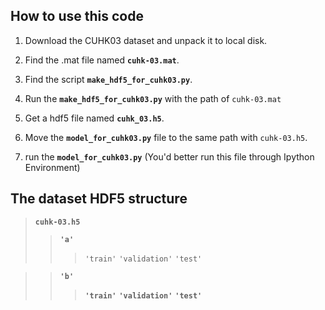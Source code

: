 ## How to use this code

1. Download the CUHK03 dataset and unpack it to local disk. 

2. Find the .mat file named **`cuhk-03.mat`**.

2. Find the script **`make_hdf5_for_cuhk03.py`**.

4. Run the **`make_hdf5_for_cuhk03.py`** with the path of `cuhk-03.mat`

5. Get a hdf5 file named **`cuhk_03.h5`**.

6. Move the **`model_for_cuhk03.py`** file to the same path with `cuhk-03.h5`.

7. run the **`model_for_cuhk03.py`** (You'd better run this file through Ipython Environment)

## The dataset HDF5 structure

>**`cuhk-03.h5`**
>>**`'a'`**
>>>`'train'`
>>>`'validation'`
>>>`'test'`

>>**`'b'`**
>>>**`'train'`**
>>>**`'validation'`**
>>>**`'test'`**
